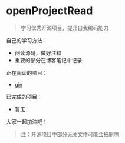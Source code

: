 # openProjectRead

> 学习优秀开源项目，提升自我编码能力



自己的学习方法：
- 阅读源码，做好注释
- 重要的部分在博客笔记中记录

正在阅读的项目：
- [gin](https://github.com/gin-gonic/gin)

已完成的项目：
- 暂无

大家一起加油吧！

> 注：开源项目中部分无关文件可能会被删除